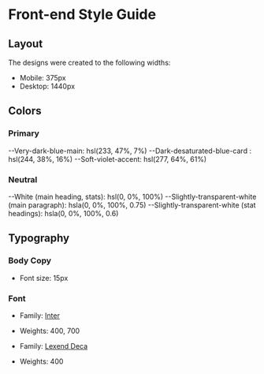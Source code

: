# Front-end Style Guide

## Layout

The designs were created to the following widths:

- Mobile: 375px
- Desktop: 1440px

## Colors

### Primary

--Very-dark-blue-main: hsl(233, 47%, 7%)
--Dark-desaturated-blue-card : hsl(244, 38%, 16%)
--Soft-violet-accent: hsl(277, 64%, 61%)

### Neutral

--White (main heading, stats): hsl(0, 0%, 100%)
--Slightly-transparent-white (main paragraph): hsla(0, 0%, 100%, 0.75)
--Slightly-transparent-white (stat headings): hsla(0, 0%, 100%, 0.6)

## Typography

### Body Copy

- Font size: 15px

### Font

- Family: [Inter](https://fonts.google.com/specimen/Inter)
- Weights: 400, 700

- Family: [Lexend Deca](https://fonts.google.com/specimen/Lexend+Deca)
- Weights: 400
